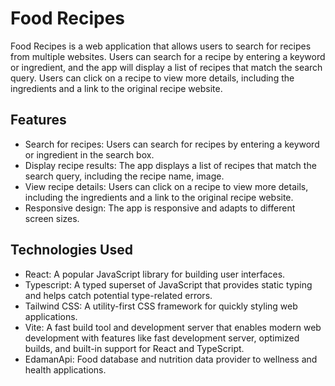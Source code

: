 # Food Recipes

Food Recipes is a web application that allows users to search for recipes from multiple websites. Users can search for a recipe by entering a keyword or ingredient, and the app will display a list of recipes that match the search query. Users can click on a recipe to view more details, including the ingredients and a link to the original recipe website.

## Features

- Search for recipes: Users can search for recipes by entering a keyword or ingredient in the search box.
- Display recipe results: The app displays a list of recipes that match the search query, including the recipe name, image.
- View recipe details: Users can click on a recipe to view more details, including the ingredients and a link to the original recipe website.
- Responsive design: The app is responsive and adapts to different screen sizes.

## Technologies Used

- React: A popular JavaScript library for building user interfaces.
- Typescript: A typed superset of JavaScript that provides static typing and helps catch potential type-related errors.
- Tailwind CSS: A utility-first CSS framework for quickly styling web applications.
- Vite: A fast build tool and development server that enables modern web development with features like fast development server, optimized builds, and built-in support for React and TypeScript.
- EdamanApi: Food database and nutrition data provider to wellness and health applications.

